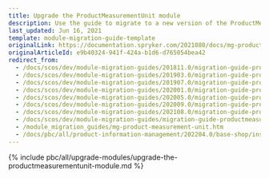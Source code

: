 ```yaml
---
title: Upgrade the ProductMeasurementUnit module
description: Use the guide to migrate to a new version of the ProductMeasurementUnit module.
last_updated: Jun 16, 2021
template: module-migration-guide-template
originalLink: https://documentation.spryker.com/2021080/docs/mg-product-measurement-unit
originalArticleId: e9b40324-941f-424a-b1d6-d765054bea42
redirect_from:
  - /docs/scos/dev/module-migration-guides/201811.0/migration-guide-productmeasurementunit.html
  - /docs/scos/dev/module-migration-guides/201903.0/migration-guide-productmeasurementunit.html
  - /docs/scos/dev/module-migration-guides/201907.0/migration-guide-productmeasurementunit.html
  - /docs/scos/dev/module-migration-guides/202001.0/migration-guide-productmeasurementunit.html
  - /docs/scos/dev/module-migration-guides/202005.0/migration-guide-productmeasurementunit.html
  - /docs/scos/dev/module-migration-guides/202009.0/migration-guide-productmeasurementunit.html
  - /docs/scos/dev/module-migration-guides/202108.0/migration-guide-productmeasurementunit.html
  - /docs/scos/dev/module-migration-guides/migration-guide-productmeasurementunit.html
  - /module_migration_guides/mg-product-measurement-unit.htm
  - /docs/pbc/all/product-information-management/202204.0/base-shop/install-and-upgrade/upgrade-modules/upgrade-the-productmeasurementunit-module.html
---
```


{% include pbc/all/upgrade-modules/upgrade-the-productmeasurementunit-module.md %} <!-- To edit, see /_includes/pbc/all/upgrade-modules/upgrade-the-productmeasurementunit-module.md -->
